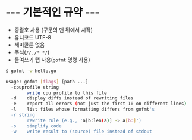 # --- 기본적인 규약 ---

 - 중괄호 사용 (구문의 맨 뒤에서 시작)
 - 유니코드 UTF-8
 - 세미콜론 없음
 - 주석(`//`, `/* */`)
 - 들여쓰기 탭 사용(`gofmt` 명령 사용)

```sh
$ gofmt -w hello.go

usage: gofmt [flags] [path ...]
  -cpuprofile string
        write cpu profile to this file
  -d    display diffs instead of rewriting files
  -e    report all errors (not just the first 10 on different lines)
  -l    list files whose formatting differs from gofmt's
  -r string
        rewrite rule (e.g., 'a[b:len(a)] -> a[b:]')
  -s    simplify code
  -w    write result to (source) file instead of stdout
```
